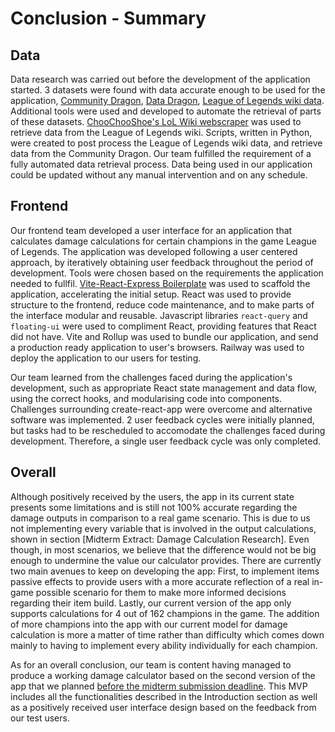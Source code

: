 # Conclusion - Summary

## Data

Data research was carried out before the development of the application started. 3 datasets were found with data accurate enough to be used for the application, [Community Dragon](https://www.communitydragon.org/), [Data Dragon](https://riot-api-libraries.readthedocs.io/en/latest/ddragon.html), [League of Legends wiki data](https://leagueoflegends.fandom.com/wiki/League_of_Legends_Wiki). Additional tools were used and developed to automate the retrieval of parts of these datasets. [ChooChooShoe's LoL Wiki webscraper](https://github.com/ChooChooShoe/lol-damage-calculator/tree/master/buildtools) was used to retrieve data from the League of Legends wiki. Scripts, written in Python, were created to post process the League of Legends wiki data, and retrieve data from the Community Dragon. Our team fulfilled the requirement of a fully automated data retrieval process. Data being used in our application could be updated without any manual intervention and on any schedule.


## Frontend

Our frontend team developed a user interface for an application that calculates damage calculations for certain champions in the game League of Legends. 
The application was developed following a user centered approach, by iteratively obtaining user feedback throughout the period of development.
Tools were chosen based on the requirements the application needed to fullfil. 
[Vite-React-Express Boilerplate](https://github.com/joeynguyen/vite-react-express-boilerplate) was used to scaffold the application, accelerating the initial setup.
React was used to provide structure to the frontend, reduce code maintenance, and to make parts of the interface modular and reusable. Javascript libraries `react-query` and `floating-ui` were used to compliment React, providing features that React did not have.
Vite and Rollup was used to bundle our application, and send a production ready application to user's browsers.
Railway was used to deploy the application to our users for testing.

Our team learned from the challenges faced during the application's development, such as appropriate React state management and data flow, using the correct hooks, and modularising code into components. Challenges surrounding create-react-app were overcome and alternative software was implemented. 2 user feedback cycles were initially planned, but tasks had to be rescheduled to accomodate the challenges faced during development. Therefore, a single user feedback cycle was only completed. 

## Overall

Although positively received by the users, the app in its current state presents some limitations and is still not 100% accurate regarding the damage outputs in comparison to a real game scenario. This is due to us not implementing every variable that is involved in the output calculations, shown in section [Midterm Extract: Damage Calculation Research]. Even though, in most scenarios, we believe that the difference would not be big enough to undermine the value our calculator provides. There are currently two main avenues to keep on developing the app: First, to implement items passive effects to provide users with a more accurate reflection of a real in-game possible scenario for them to make more informed decisions regarding their item build. Lastly, our current version of the app only supports calculations for 4 out of 162 champions in the game. The addition of more champions into the app with our current model for damage calculation is more a matter of time rather than difficulty which comes down mainly to having to implement every ability individually for each champion. 

As for an overall conclusion, our team is content having managed to produce a working damage calculator based on the second version of the app that we planned [before the midterm submission deadline](#fig:wireframe). This MVP includes all the functionalities described in the Introduction section as well as a positively received user interface design based on the feedback from our test users.
